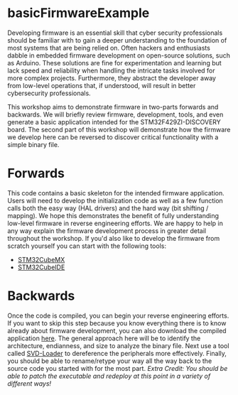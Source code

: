# basicFirmwareExample
Developing firmware is an essential skill that cyber security professionals should be familiar with to gain a deeper understanding to the foundation of most systems that are being relied on. Often hackers and enthusiasts dabble in embedded firmware development on open-source solutions, such as Arduino. These solutions are fine for experimentation and learning but lack speed and reliability when handling the intricate tasks involved for more complex projects. Furthermore, they abstract the developer away from low-level operations that, if understood, will result in better cybersecurity professionals. 

This workshop aims to demonstrate firmware in two-parts forwards and backwards. We will briefly review firmware, development, tools, and even generate a basic application intended for the STM32F429ZI-DISCOVERY board. The second part of this workshop will demonstrate how the firmware we develop here can be reversed to discover critical functionality with a simple binary file. 

# Forwards
This code contains a basic skeleton for the intended firmware application. Users will need to develop the initialization code as well as a few function calls both the easy way (HAL drivers) and the hard way (bit shifting / mapping). We hope this demonstrates the benefit of fully understanding low-level firmware in reverse engineering efforts. We are happy to help in any way explain the firmware development process in greater detail throughout the workshop. If you'd also like to develop the firmware from scratch yourself you can start with the following tools: 
- [STM32CubeMX](https://www.st.com/en/development-tools/stm32cubemx.html)
- [STM32CubeIDE](https://www.st.com/en/development-tools/stm32cubeide.html)

# Backwards
Once the code is compiled, you can begin your reverse engineering efforts. If you want to skip this step because you know everything there is to know already about firmware development, you can also download the compiled application [here](https://github.com/So11Deo6loria/basicFirmwareExample/raw/main/Binaries/workingBasicFirmwareExample.bin). The general approach here will be to identify the architecture, endianness, and size to analyze the binary file. Next use a tool called [SVD-Loader](https://github.com/leveldown-security/SVD-Loader-Ghidra) to dereference the peripherals more effectively. Finally, you should be able to rename/retype your way all the way back to the source code you started with for the most part. 
_Extra Credit: You should be able to patch the executable and redeploy at this point in a variety of different ways!_

